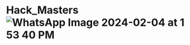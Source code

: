 # Hack_Masters![WhatsApp Image 2024-02-04 at 1 53 40 PM](https://github.com/sidjain1387/Hack_Masters_2/assets/140233380/56262e93-b462-4981-a9c9-1234576a984d)
